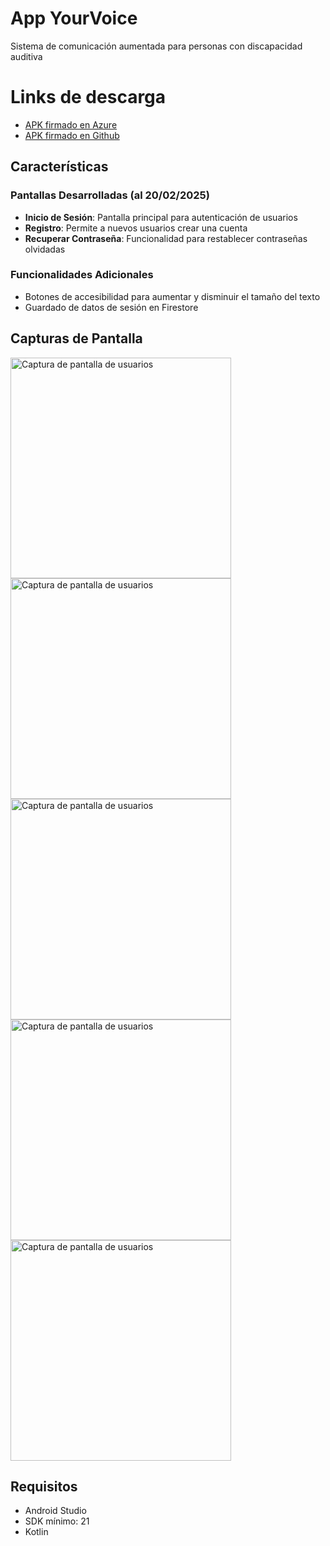 # App YourVoice

Sistema de comunicación aumentada para personas con discapacidad auditiva

# Links de descarga

- [APK firmado en Azure](https://storagebcyt.blob.core.windows.net/publicacccessblob/app-release-eft.apk?sp=r&st=2025-02-20T03:21:01Z&se=2025-03-13T11:21:01Z&spr=https&sv=2022-11-02&sr=b&sig=dDEUTmNs99im077PmBTn8igag%2B2iZ4tHxXM5jTOgCpI%3D)
- [APK firmado en Github](https://github.com/cesar-bravo-m/tarea-kotlin-sumativa/blob/main/app/release/app-release-eft.apk)

## Características

### Pantallas Desarrolladas (al 20/02/2025)
- **Inicio de Sesión**: Pantalla principal para autenticación de usuarios
- **Registro**: Permite a nuevos usuarios crear una cuenta
- **Recuperar Contraseña**: Funcionalidad para restablecer contraseñas olvidadas

### Funcionalidades Adicionales
- Botones de accesibilidad para aumentar y disminuir el tamaño del texto
- Guardado de datos de sesión en Firestore

## Capturas de Pantalla

<img width="353" alt="Captura de pantalla de usuarios" src="https://github.com/user-attachments/assets/5f624669-f7f8-484e-bf89-93b5c5011d42" />
<img width="353" alt="Captura de pantalla de usuarios" src="https://github.com/user-attachments/assets/e3d0a651-7be6-4b3a-b128-7a8e99ef8db3" />
<img width="353" alt="Captura de pantalla de usuarios" src="https://github.com/user-attachments/assets/a3d9523f-901e-4e32-998e-d32a9f766f07" />
<img width="353" alt="Captura de pantalla de usuarios" src="https://github.com/user-attachments/assets/bda945e7-66cf-4b64-ac32-9b361d6c460f" />
<img width="353" alt="Captura de pantalla de usuarios" src="https://github.com/user-attachments/assets/c5ae1601-fab1-4253-b16d-c09deae947ff" />

## Requisitos
- Android Studio
- SDK mínimo: 21
- Kotlin
